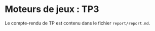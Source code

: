 Moteurs de jeux : TP3
=====================

Le compte-rendu de TP est contenu dans le fichier `report/report.md`.

